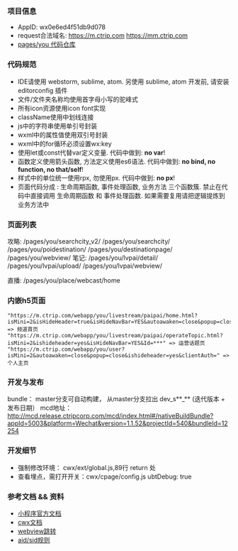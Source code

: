 ### 项目信息
- AppID: wx0e6ed4f51db9d078
- request合法域名: https://m.ctrip.com https://mm.ctrip.com
- [pages/you 代码仓库](http://git.dev.sh.ctripcorp.com/tinyapp/weixin-pages-you)


### 代码规范
- IDE请使用 webstorm, sublime, atom. 另使用 sublime, atom 开发前, 请安装 editorconfig 插件
- 文件/文件夹名称均使用首字母小写的驼峰式
- 所有icon资源使用icon font实现
- className使用中划线连接
- js中的字符串使用单引号封装
- wxml中的属性值使用双引号封装
- wxml中的for循环必须设置wx:key
- 使用let或const代替var定义变量. 代码中做到: **no var**!
- 函数定义使用箭头函数, 方法定义使用es6语法. 代码中做到: **no bind, no function, no that/self**!
- 样式中的单位统一使用rpx, 勿使用px. 代码中做到: **no px**!
- 页面代码分成 : 生命周期函数, 事件处理函数, 业务方法  三个函数簇. 禁止在代码中直接调用 生命周期函数 和 事件处理函数. 如果需要复用请把逻辑提炼到业务方法中


### 页面列表
攻略:
    /pages/you/searchcity_v2/
    /pages/you/searchcity/
    /pages/you/poidestination/
    /pages/you/destinationpage/
    /pages/you/webview/
笔记:
    /pages/you/lvpai/detail/
    /pages/you/lvpai/upload/
    /pages/you/lvpai/webview/

直播:
    /pages/you/place/webcast/home


    
### 内嵌h5页面
	"https://m.ctrip.com/webapp/you/livestream/paipai/home.html?isMini=2&isHideHeader=true&isHideNavBar=YES&autoawaken=close&popup=close" => 频道首页
	"https://m.ctrip.com/webapp/you/livestream/paipai/operateTopic.html?isMini=2&ishideheader=yes&isHideNavBar=YES&Id=***" => 运营话题页
	"https://m.ctrip.com/webapp/you/user?isMini=2&autoawaken=close&popup=close&ishideheader=yes&clientAuth=" =>个人主页


### 开发与发布

bundle： master分支可自动构建， 从master分支拉出 dev_s**_** (迭代版本 + 发布日期）
mcd地址：http://mcd.release.ctripcorp.com/mcd/index.html#/nativeBuildBundle?appId=5003&platform=Wechat&version=1.1.52&projectId=540&bundleId=12254


### 开发细节
- 强制修改环境： cwx/ext/global.js,89行 return 处
- 查看埋点，需打开开关：cwx/cpage/config.js  ubtDebug: true  


### 参考文档 && 资料
- [小程序官方文档](https://developers.weixin.qq.com/miniprogram/dev/api/)
- [cwx文档](http://conf.ctripcorp.com/pages/viewpage.action?pageId=113380463)
- [webview跳转](http://conf.ctripcorp.com/pages/viewpage.action?pageId=153998999)
- [aid/sid规则](http://conf.ctripcorp.com/pages/viewpage.action?pageId=141300506	)

